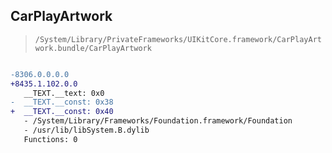 ## CarPlayArtwork

> `/System/Library/PrivateFrameworks/UIKitCore.framework/CarPlayArtwork.bundle/CarPlayArtwork`

```diff

-8306.0.0.0.0
+8435.1.102.0.0
   __TEXT.__text: 0x0
-  __TEXT.__const: 0x38
+  __TEXT.__const: 0x40
   - /System/Library/Frameworks/Foundation.framework/Foundation
   - /usr/lib/libSystem.B.dylib
   Functions: 0

```
